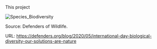 This project


![Species_Biodiversity](https://defenders.org/sites/default/files/styles/meta_image/public/2020-05/Photo%20Collage.jpg?itok=m755MgRN)

Source: Defenders of Wildlife. 

URL: https://defenders.org/blog/2020/05/international-day-biological-diversity-our-solutions-are-nature
